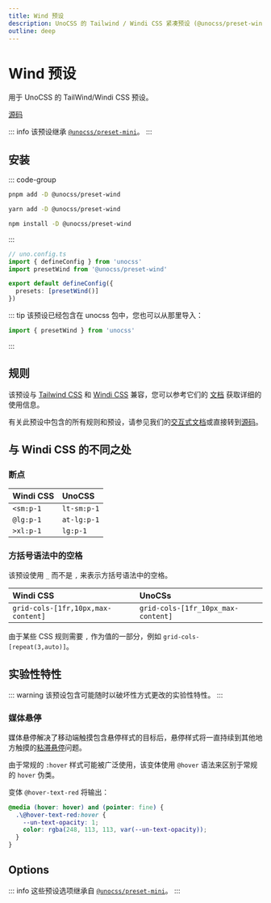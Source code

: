 ```yaml
---
title: Wind 预设
description: UnoCSS 的 Tailwind / Windi CSS 紧凑预设 (@unocss/preset-wind).
outline: deep
---
```


# Wind 预设

用于 UnoCSS 的 TailWind/Windi CSS 预设。

[源码](https://github.com/unocss/unocss/tree/main/packages/preset-wind)

::: info
该预设继承 [`@unocss/preset-mini`](/presets/mini)。
:::

## 安装

::: code-group

```bash [pnpm]
pnpm add -D @unocss/preset-wind
```

```bash [yarn]
yarn add -D @unocss/preset-wind
```

```bash [npm]
npm install -D @unocss/preset-wind
```

:::

```ts
// uno.config.ts
import { defineConfig } from 'unocss'
import presetWind from '@unocss/preset-wind'

export default defineConfig({
  presets: [presetWind()]
})
```

::: tip
该预设已经包含在 unocss 包中，您也可以从那里导入：

```ts
import { presetWind } from 'unocss'
```

:::

## 规则

该预设与 [Tailwind CSS](https://tailwindcss.com/) 和 [Windi CSS](https://windicss.org/) 兼容，您可以参考它们的 [文档](https://tailwindcss.com/docs) 获取详细的使用信息。

有关此预设中包含的所有规则和预设，请参见我们的[交互式文档](/interactive/)或直接转到[源码](https://github.com/unocss/unocss/tree/main/packages/preset-wind)。

## 与 Windi CSS 的不同之处

### 断点

| Windi CSS | UnoCSS      |
| :-------- | :---------- |
| `<sm:p-1` | `lt-sm:p-1` |
| `@lg:p-1` | `at-lg:p-1` |
| `>xl:p-1` | `lg:p-1`    |

### 方括号语法中的空格

该预设使用 `_` 而不是 `,` 来表示方括号语法中的空格。

| Windi CSS                          | UnoCSs                             |
| :--------------------------------- | :--------------------------------- |
| `grid-cols-[1fr,10px,max-content]` | `grid-cols-[1fr_10px_max-content]` |

由于某些 CSS 规则需要 `,` 作为值的一部分，例如 `grid-cols-[repeat(3,auto)]`。

## 实验性特性

::: warning
该预设包含可能随时以破坏性方式更改的实验性特性。
:::

### 媒体悬停

媒体悬停解决了移动端触摸包含悬停样式的目标后，悬停样式将一直持续到其他地方触摸的[粘滞悬停](https://css-tricks.com/solving-sticky-hover-states-with-media-hover-hover/)问题。

由于常规的 `:hover` 样式可能被广泛使用，该变体使用 `@hover` 语法来区别于常规的 `hover` 伪类。

变体 `@hover-text-red` 将输出：

```css
@media (hover: hover) and (pointer: fine) {
  .\@hover-text-red:hover {
    --un-text-opacity: 1;
    color: rgba(248, 113, 113, var(--un-text-opacity));
  }
}
```

## Options

::: info
这些预设选项继承自 [`@unocss/preset-mini`](/presets/mini#options)。
:::
